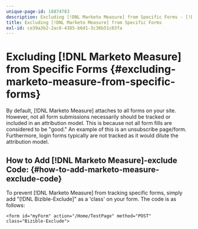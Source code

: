 ```yaml
---
unique-page-id: 18874783
description: Excluding [!DNL Marketo Measure] from Specific Forms - [!DNL Marketo Measure] - Product Documentation
title: Excluding [!DNL Marketo Measure] from Specific Forms
exl-id: ce39a3b2-2ac6-4385-b6d1-3c36b51c03fa
---
```

# Excluding [!DNL Marketo Measure] from Specific Forms {#excluding-marketo-measure-from-specific-forms}

By default, [!DNL Marketo Measure] attaches to all forms on your site. However, not all form submissions necessarily should be tracked or included in an attribution model. This is because not all form fills are considered to be "good." An example of this is an unsubscribe page/form. Furthermore, login forms typically are not tracked as it would dilute the attribution model.

## How to Add [!DNL Marketo Measure]-exclude Code:  {#how-to-add-marketo-measure-exclude-code}

To prevent [!DNL Marketo Measure] from tracking specific forms, simply add "[!DNL Bizible-Exclude]" as a 'class' on your form. The code is as follows:

`<form id="myForm" action="/Home/TestPage" method="POST" class="Bizible-Exclude">`
